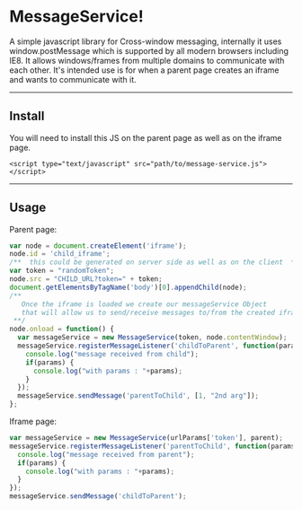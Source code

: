 MessageService!
===================

A simple javascript library for Cross-window messaging, internally it uses window.postMessage which is supported by all modern browsers including IE8. It allows windows/frames from multiple domains to communicate with each other.
It's intended use is for when a parent page creates an iframe and wants to communicate with it.

----------
Install
-------------
You will need to install this JS on the parent page as well as on the iframe page.
```
<script type="text/javascript" src="path/to/message-service.js"></script>
```
----------
Usage
-------------
Parent page:
```javascript
var node = document.createElement('iframe');
node.id = 'child_iframe';
/**  this could be generated on server side as well as on the client  **/
var token = "randomToken"; 
node.src = "CHILD_URL?token=" + token;
document.getElementsByTagName('body')[0].appendChild(node);
/**
   Once the iframe is loaded we create our messageService Object 
   that will allow us to send/receive messages to/from the created iframe
 **/
node.onload = function() {
  var messageService = new MessageService(token, node.contentWindow);
  messageService.registerMessageListener('childToParent', function(params) {
    console.log("message received from child");
	if(params) {
	  console.log("with params : "+params);
	}
  });
  messageService.sendMessage('parentToChild', [1, "2nd arg"]);
};
```

Iframe page:
```javascript
var messageService = new MessageService(urlParams['token'], parent);
messageService.registerMessageListener('parentToChild', function(params) {
  console.log("message received from parent");
  if(params) {
    console.log("with params : "+params);
  }
});
messageService.sendMessage('childToParent');
```